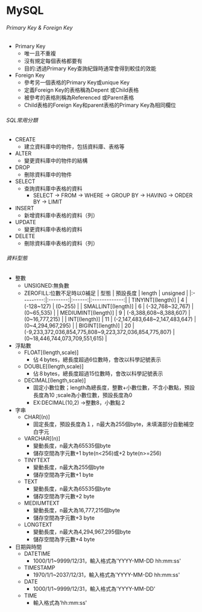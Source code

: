 # MySQL
###### Primary Key & Foreign Key
* Primary Key
  * 唯一且不重複
  * 沒有規定每個表格都要有
  * 目的:透過Primary Key查詢紀錄時通常會得到較佳的效能
* Foreign Key
  * 參考另一個表格的Primary Key或unique Key
  * 定義Foreign Key的表格稱為Depent 或Child表格
  * 被參考的表格則稱為Referenced 或Parent表格
  * Child表格的Foreign Key和parent表格的Primary Key為相同欄位
  
###### SQL常用分類
* CREATE
  * 建立資料庫中的物件，包括資料庫、表格等
* ALTER
  * 變更資料庫中的物件的結構
* DROP
  * 刪除資料庫中的物件
* SELECT
  * 查詢資料庫中表格的資料
    * SELECT -> FROM -> WHERE -> GROUP BY -> HAVING -> ORDER BY -> LIMIT
* INSERT
  * 新增資料庫中表格的資料（列）
* UPDATE
  * 變更資料庫中表格的資料
* DELETE
  * 刪除資料庫中表格的資料（列）

###### 資料型態
* 整數
  * UNSIGNED:無負數
  * ZEROFILL:位數不足時以0補足
| 型態      | 預設長度 | length | unsigned |
|:---------:|:--------:|:------:|:-------------:|
| TINYINT[(length)]  | 4        | (-128~127) | (0~255) |
| SMALLINT[(length)]  | 6        | (-32,768~32,767) | (0~65,535) |
| MEDIUMINT[(length)] | 9        | (-8,388,608~8,388,607) | (0~16,777,215) |
| INT[(length)]       | 11       | (-2,147,483,648~2,147,483,647) | (0~4,294,967,295) |
| BIGINT[(length)]    | 20       | (-9,233,372,036,854,775,808~9,223,372,036,854,775,807) | (0~18,446,744,073,709,551,615) |
* 浮點數
  * FLOAT[(length,scale)]
    * 佔４bytes，總長度超過6位數時，會改以科學記號表示
  * DOUBLE[(length,scale)]
    * 佔８bytes，總長度超過15位數時，會改以科學記號表示
  * DECIMAL[(length,scale)]
    * 固定小數位數；length為總長度，整數+小數位數，不含小數點，預設長度為10 ;scale為小數位數，預設長度為0
    * EX:DECIMAL(10,2) ->整數8，小數點２
* 字串
  * CHAR[(n)]
    * 固定長度，預設長度為１，n最大為255個byte，未填滿部分自動補空白字元　
  * VARCHAR[(n)]
    * 變動長度，n最大為65535個byte
    * 儲存空間為字元數+1 byte(n<256)或+2 byte(n>=256)
  * TINYTEXT
    * 變動長度，n最大為255個byte
    * 儲存空間為字元數+1 byte
  * TEXT
    * 變動長度，n最大為65535個byte
    * 儲存空間為字元數+2 byte
  * MEDIUMTEXT
    * 變動長度，n最大為16,777,215個byte
    * 儲存空間為字元數+3 byte
  * LONGTEXT
    * 變動長度，n最大為4,294,967,295個byte
    * 儲存空間為字元數+4 byte
* 日期與時間
  * DATETIME
    * 1000/1/1~9999/12/31，輸入格式為'YYYY-MM-DD hh:mm:ss'
  * TIMESTAMP
    * 1970/1/1~2037/12/31，輸入格式為'YYYY-MM-DD hh:mm:ss'
  * DATE
    * 1000/1/1~9999/12/31，輸入格式為'YYYY-MM-DD'
  * TIME
    * 輸入格式為'hh:mm:ss'
